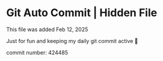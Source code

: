 # Git Auto Commit | Hidden File

This file was added Feb 12, 2025

Just for fun and keeping my daily git commit active 🤪

commit number: 424485
